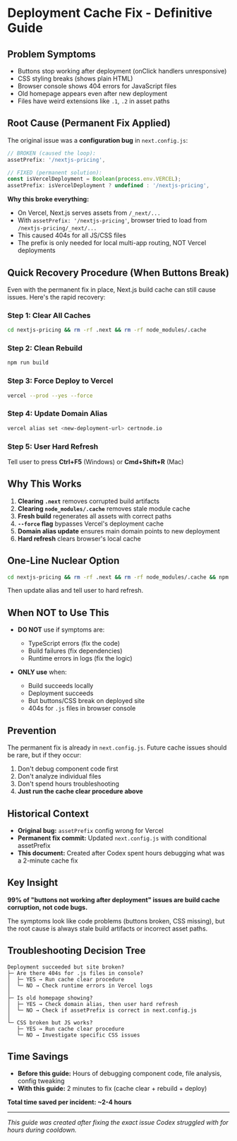 # Deployment Cache Fix - Definitive Guide

## Problem Symptoms

- Buttons stop working after deployment (onClick handlers unresponsive)
- CSS styling breaks (shows plain HTML)
- Browser console shows 404 errors for JavaScript files
- Old homepage appears even after new deployment
- Files have weird extensions like `.1`, `.2` in asset paths

## Root Cause (Permanent Fix Applied)

The original issue was a **configuration bug** in `next.config.js`:

```javascript
// BROKEN (caused the loop):
assetPrefix: '/nextjs-pricing',

// FIXED (permanent solution):
const isVercelDeployment = Boolean(process.env.VERCEL);
assetPrefix: isVercelDeployment ? undefined : '/nextjs-pricing',
```

**Why this broke everything:**
- On Vercel, Next.js serves assets from `/_next/...`
- With `assetPrefix: '/nextjs-pricing'`, browser tried to load from `/nextjs-pricing/_next/...`
- This caused 404s for all JS/CSS files
- The prefix is only needed for local multi-app routing, NOT Vercel deployments

## Quick Recovery Procedure (When Buttons Break)

Even with the permanent fix in place, Next.js build cache can still cause issues. Here's the rapid recovery:

### Step 1: Clear All Caches
```bash
cd nextjs-pricing && rm -rf .next && rm -rf node_modules/.cache
```

### Step 2: Clean Rebuild
```bash
npm run build
```

### Step 3: Force Deploy to Vercel
```bash
vercel --prod --yes --force
```

### Step 4: Update Domain Alias
```bash
vercel alias set <new-deployment-url> certnode.io
```

### Step 5: User Hard Refresh
Tell user to press **Ctrl+F5** (Windows) or **Cmd+Shift+R** (Mac)

## Why This Works

1. **Clearing `.next`** removes corrupted build artifacts
2. **Clearing `node_modules/.cache`** removes stale module cache
3. **Fresh build** regenerates all assets with correct paths
4. **`--force` flag** bypasses Vercel's deployment cache
5. **Domain alias update** ensures main domain points to new deployment
6. **Hard refresh** clears browser's local cache

## One-Line Nuclear Option

```bash
cd nextjs-pricing && rm -rf .next && rm -rf node_modules/.cache && npm run build && vercel --prod --yes --force
```

Then update alias and tell user to hard refresh.

## When NOT to Use This

- **DO NOT** use if symptoms are:
  - TypeScript errors (fix the code)
  - Build failures (fix dependencies)
  - Runtime errors in logs (fix the logic)

- **ONLY use** when:
  - Build succeeds locally
  - Deployment succeeds
  - But buttons/CSS break on deployed site
  - 404s for `.js` files in browser console

## Prevention

The permanent fix is already in `next.config.js`. Future cache issues should be rare, but if they occur:

1. Don't debug component code first
2. Don't analyze individual files
3. Don't spend hours troubleshooting
4. **Just run the cache clear procedure above**

## Historical Context

- **Original bug:** `assetPrefix` config wrong for Vercel
- **Permanent fix commit:** Updated `next.config.js` with conditional assetPrefix
- **This document:** Created after Codex spent hours debugging what was a 2-minute cache fix

## Key Insight

**99% of "buttons not working after deployment" issues are build cache corruption, not code bugs.**

The symptoms look like code problems (buttons broken, CSS missing), but the root cause is always stale build artifacts or incorrect asset paths.

## Troubleshooting Decision Tree

```
Deployment succeeded but site broken?
├─ Are there 404s for .js files in console?
│  ├─ YES → Run cache clear procedure
│  └─ NO → Check runtime errors in Vercel logs
│
├─ Is old homepage showing?
│  ├─ YES → Check domain alias, then user hard refresh
│  └─ NO → Check if assetPrefix is correct in next.config.js
│
└─ CSS broken but JS works?
   ├─ YES → Run cache clear procedure
   └─ NO → Investigate specific CSS issues
```

## Time Savings

- **Before this guide:** Hours of debugging component code, file analysis, config tweaking
- **With this guide:** 2 minutes to fix (cache clear + rebuild + deploy)

**Total time saved per incident: ~2-4 hours**

---

*This guide was created after fixing the exact issue Codex struggled with for hours during cooldown.*
